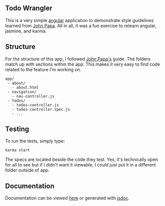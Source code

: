 ## Todo Wrangler

This is a very simple [angular]() application to demonstrate style guidelines
learned from [John Papa](). All in all, it was a fun exercise to relearn
angular, jasmine, and karma.

## Structure

For the structure of this app, I followed
[John Papa's](http://www.johnpapa.net/angular-app-structuring-guidelines/)
guide. The folders match up with sections within the app. This makes it very
easy to find code related to the feature I'm working on.

```
app/
 - about/
   - about.html
 - navigation/
   - nav-controller.js
 - todos/
   - todos-controller.js
   - todos-controller.spec.js
   - ...
```

## Testing

To run the tests, simply type:

```
karma start
```

The specs are located beside the code they test. Yes, it's technically open for
all to see but if I didn't want it viewable, I could just put it in a different
folder outside of app.

## Documentation

Documentation can be viewed [here](https://jbydeley.github.io/todowrangler/) or
generated with [jsdoc](http://usejsdoc.org/index.html).
